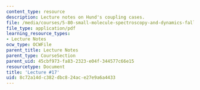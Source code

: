 ```yaml
---
content_type: resource
description: Lecture notes on Hund's coupling cases.
file: /media/courses/5-80-small-molecule-spectroscopy-and-dynamics-fall-2008/8c72a14dc382dbc824ace27e9a6a4433_17_580ln_fa08.pdf
file_type: application/pdf
learning_resource_types:
- Lecture Notes
ocw_type: OCWFile
parent_title: Lecture Notes
parent_type: CourseSection
parent_uid: 45cbf973-fa83-2323-e04f-344577c66e15
resourcetype: Document
title: 'Lecture #17'
uid: 8c72a14d-c382-dbc8-24ac-e27e9a6a4433
---
```

